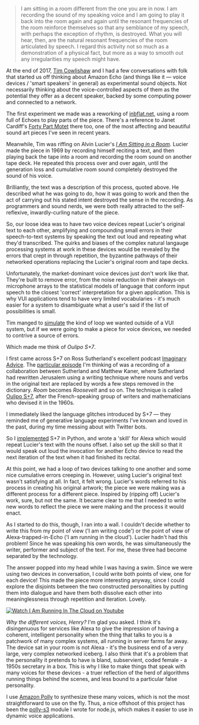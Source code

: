 > I am sitting in a room different from the one you are in now. I am recording the sound of my speaking voice and I am going to play it back into the room again and again until the resonant frequencies of the room reinforce themselves so that any semblance of my speech, with perhaps the exception of rhythm, is destroyed. What you will hear, then, are the natural resonant frequencies of the room articulated by speech. I regard this activity not so much as a demonstration of a physical fact, but more as a way to smooth out any irregularities my speech might have.

At the end of 2017, [Tim Cowlishaw](http://www.timcowlishaw.co.uk/) and I had a few conversations with folk that started us off thinking about Amazon Echo (and things like it — voice devices / 'smart speakers' in general) as experimental sound objects. Not necessarily thinking about the voice-controlled aspects of them as the potential they offer as a decent speaker, backed by some computing power and connected to a network.

The first experiment we made was a reworking of [inbflat.net](http://inbflat.net), using a room full of Echoes to play parts of the piece. There's a reference to Janet Cardiff's [Forty Part Motet](http://www.cardiffmiller.com/artworks/inst/motet.html) there too, one of the most affecting and beautiful sound art pieces I've seen in recent years.

Meanwhile, Tim was riffing on Alvin Lucier's [*I Am Sitting in a Room*](https://en.wikipedia.org/wiki/I_Am_Sitting_in_a_Room). Lucier made the piece in 1969 by recording himself reciting a text, and then playing back the tape into a room and recording the room sound on another tape deck. He repeated this process over and over again, until the generation loss and cumulative room sound completely destroyed the sound of his voice.

Brilliantly, the text was a description of this process, quoted above. He described what he was going to do, how it was going to work and then the act of carrying out his stated intent destroyed the sense in the recording. As programmers and sound nerds, we were both really attracted to the self-reflexive, inwardly-curling nature of the piece.

So, our loose idea was to have two voice devices repeat Lucier's original text to each other, amplifying and compounding small errors in their speech-to-text systems by speaking the text out loud and repeating what they'd transcribed. The quirks and biases of the complex natural langauge processing systems at work in these devices would be revealed by the errors that crept in through repetition, the byzantine pathways of their networked operations replacing the Lucier's original room and tape decks.

Unfortunately, the market-dominant voice devices just don't work like that. They're built to remove error, from the noise reduction in their always-on microphone arrays to the statistical models of language that conform input speech to the closest 'correct' interpretation for a given application. This is why VUI applications tend to have very limited vocabularies - it's much easier for a system to disambiguate what a user's said if the list of possibilities is small.

Tim manged to [simulate](https://gist.github.com/timcowlishaw/2d8917ff1b471ec4317b7c188bdd3f44) the kind of loop we wanted outside of a VUI system, but if we were going to make a piece for voice devices, we needed to contrive a source of errors. 

Which made me think of *Oulipo S+7*. 

I first came across S+7 on Ross Sutherland's excellent podcast [Imaginary Advice](https://www.imaginaryadvice.com/). The [particular episode](https://soundcloud.com/ross-sutherland/32-jerusalem-7) I'm thinking of was a recording of a collaboration between Sutherland and Matthew Kaner, where Sutherland had rewritten Jerusalem using a writing technique where nouns and verbs in the original text are replaced by words a few steps removed in the dictionary. *Room* becomes *Roosevelt* and so on. The technique is called [Oulipo S+7](https://en.wikipedia.org/wiki/Oulipo#Constraints), after the French-speaking group of writers and mathematicians who devised it in the 1960s.

I immediately liked the language glitches introduced by S+7 — they reminded me of generative language experiments I've known and loved in the past, during my time messing about with Twitter bots. 

So I [implemented](https://gist.github.com/prehensile/7d5eb1e79bd4476dee90ab51efb34bc8) S+7 in Python, and wrote a 'skill' for Alexa which would repeat Lucier's text with the nouns offset. I also set up the skill so that it would speak out loud the invocation for another Echo device to read the next iteration of the text when it had finished its recital.

At this point, we had a loop of two devices talking to one another and some nice cumulative errors creeping in. However, using Lucier's original text wasn't satisfying at all. In fact, it felt wrong. Lucier's words referred to his process in creating his original artwork; the piece we were making was a different process for a different piece. Inspired by (ripping off) Lucier's work, sure, but not the same. It became clear to me that I needed to write new words to reflect the piece we were making and the process it would enact. 

As I started to do this, though, I ran into a wall. I couldn't decide whether to write this from my point of view ('I am writing code') or the point of view of Alexa-trapped-in-Echo ('I am running in the cloud'). Lucier hadn't had this problem! Since he was speaking his own words, he was simultaneously the writer, performer and subject of the text. For me, these three had become separated by the technology.

The answer popped into my head while I was having a swim. Since we were using two devices in conversation, I could write both points of view, one for each device! This made the piece more interesting anyway, since I could explore the disjoints between the two constructed personalities by putting them into dialogue and have them both dissolve each other into meaninglessness through repetition and iteration. Lovely.

[![Watch I Am Running In The Cloud on Youtube](https://img.youtube.com/vi/o0n0Dfk1WOU/0.jpg)](https://www.youtube.com/watch?v=o0n0Dfk1WOU)

*Why the different voices, Henry?* I'm glad you asked. I think it's disingenuous for services like Alexa to give the impression of having a coherent, intelligent personality when the thing that talks to you is a patchwork of many complex systems, all running in server farms far away. The device sat in your room is not Alexa - it's the business end of a very large, very complex networked iceberg. I also think that it's a problem that the personality it pretends to have is bland, subservient, coded female - a 1950s secretary in a box. This is why I like to make things that speak with many voices for these devices - a truer reflection of the herd of algorithms running things behind the scenes, and less bound to a particular false personality.

I use [Amazon Polly](https://aws.amazon.com/documentation/polly/) to synthesize these many voices, which is not the most straightforward to use on the fly. Thus, a nice offshoot of this project has been the [polly-s3](https://www.npmjs.com/package/polly-s3) module I wrote for node.js, which makes it easier to use in dynamic voice applications.